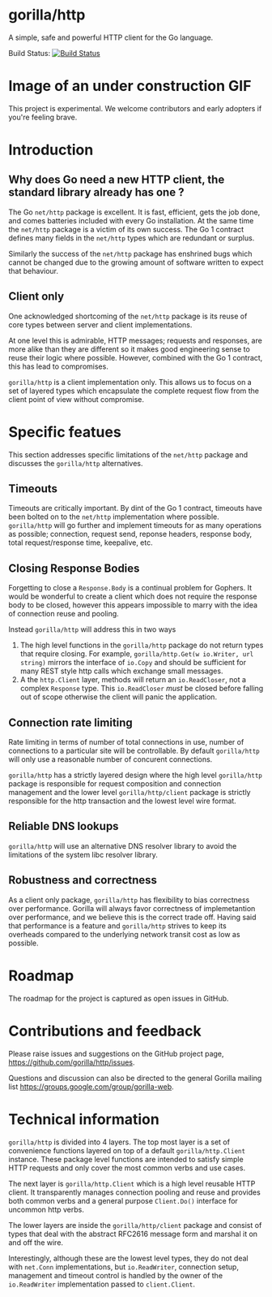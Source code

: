 # gorilla/http

A simple, safe and powerful HTTP client for the Go language.

Build Status: [![Build Status](https://drone.io/github.com/gorilla/http/status.png)](https://drone.io/github.com/gorilla/http/latest)

# Image of an under construction GIF

This project is experimental. We welcome contributors and early adopters if you're feeling brave.

# Introduction

## Why does Go need a new HTTP client, the standard library already has one ?

The Go `net/http` package is excellent. It is fast, efficient, gets the job done, and comes batteries
included with every Go installation. At the same time the `net/http` package is a victim of its own
success. The Go 1 contract defines many fields in the `net/http` types which are redundant or surplus.

Similarly the success of the `net/http` package has enshrined bugs which cannot be changed due to the
growing amount of software written to expect that behaviour.

## Client only

One acknowledged shortcoming of the `net/http` package is its reuse of core types between server and client implementations.

At one level this is admirable, HTTP messages; requests and responses, are more alike than they are different so it
makes good engineering sense to reuse their logic where possible. However, combined with the Go 1 contract, this has
lead to compromises.

`gorilla/http` is a client implementation only. This allows us to focus on a set of layered types which encapsulate the
complete request flow from the client point of view without compromise.

# Specific featues

This section addresses specific limitations of the `net/http` package and discusses the `gorilla/http` alternatives.

## Timeouts

Timeouts are critically important. By dint of the Go 1 contract, timeouts have been bolted on to the `net/http`
implementation where possible. `gorilla/http` will go further and implement timeouts for as many operations as
possible; connection, request send, reponse headers, response body, total request/response time, keepalive, etc.

## Closing Response Bodies

Forgetting to close a `Response.Body` is a continual problem for Gophers. It would be wonderful to create a
client which does not require the response body to be closed, however this appears impossible to marry with
the idea of connection reuse and pooling.

Instead `gorilla/http` will address this in two ways
 1. The high level functions in the `gorilla/http` package do not return types that require closing. For example,
`gorilla/http.Get(w io.Writer, url string)` mirrors the interface of `io.Copy` and should be sufficient for many
REST style http calls which exchange small messages.
 2. A the `http.Client` layer, methods will return an `io.ReadCloser`, not a complex `Response` type. This
`io.ReadCloser` *must* be closed before falling out of scope otherwise the client will panic the application.

## Connection rate limiting

Rate limiting in terms of number of total connections in use, number of connections to a particular site will
be controllable. By default `gorilla/http` will only use a reasonable number of concurent connections.

`gorilla/http` has a strictly layered design where the high level `gorilla/http` package is responsible for
request composition and connection management and the lower level `gorilla/http/client` package is strictly
responsible for the http transaction and the lowest level wire format.

## Reliable DNS lookups

`gorilla/http` will use an alternative DNS resolver library to avoid the limitations of the system libc resolver library.

## Robustness and correctness

As a client only package, `gorilla/http` has flexibility to bias correctness over performance. Gorilla will always
favor correctness of implemetantion over performance, and we believe this is the correct trade off. Having said that
performance is a feature and `gorilla/http` strives to keep its overheads compared to the underlying network transit
cost as low as possible.

# Roadmap

The roadmap for the project is captured as open issues in GitHub.

# Contributions and feedback

Please raise issues and suggestions on the GitHub project page, <https://github.com/gorilla/http/issues>.

Questions and discussion can also be directed to the general Gorilla mailing list <https://groups.google.com/group/gorilla-web>.

# Technical information

`gorilla/http` is divided into 4 layers. The top most layer is a set of convenience functions layered on top of a
default `gorilla/http.Client` instance. These package level functions are intended to satisfy simple HTTP requests
and only cover the most common verbs and use cases.

The next layer is `gorilla/http.Client` which is a high level reusable HTTP client. It transparently manages connection
pooling and reuse and provides both common verbs and a general purpose `Client.Do()` interface for uncommon http verbs.

The lower layers are inside the `gorilla/http/client` package and consist of types that deal with the abstract RFC2616
message form and marshal it on and off the wire.

Interestingly, although these are the lowest level types, they do not deal with `net.Conn` implementations, but
`io.ReadWriter`, connection setup, management and timeout control is handled by the owner of the `io.ReadWriter`
implementation passed to `client.Client`.
